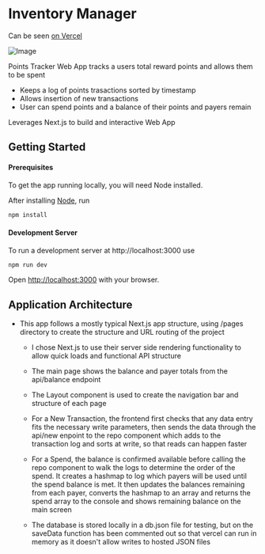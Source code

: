 # Inventory Manager

Can be seen [on Vercel](https://fetch-points-fanx.vercel.app/)

![Image](https://i.ibb.co/wgDsDTZ/Screenshot-2022-09-29-at-08-17-16-Points-Tracker.png)

Points Tracker Web App tracks a users total reward points and allows them to be spent

- Keeps a log of points trasactions sorted by timestamp
- Allows insertion of new transactions
- User can spend points and a balance of their points and payers remain

Leverages Next.js to build and interactive Web App

## Getting Started

#### Prerequisites

To get the app running locally, you will need Node installed.

After installing [Node](https://nodejs.org/en/), run

```bash
npm install
```

#### Development Server

To run a development server at http://localhost:3000 use

```bash
npm run dev
```

Open [http://localhost:3000](http://localhost:3000) with your browser.

## Application Architecture

- This app follows a mostly typical Next.js app structure, using /pages directory to create the structure and URL routing of the project

  - I chose Next.js to use their server side rendering functionality to allow quick loads and functional API structure

  - The main page shows the balance and payer totals from the api/balance endpoint

  - The Layout component is used to create the navigation bar and structure of each page

  - For a New Transaction, the frontend first checks that any data entry fits the necessary write parameters, then sends the data through the api/new enpoint to the repo component which adds to the transaction log and sorts at write, so that reads can happen faster

  - For a Spend, the balance is confirmed available before calling the repo component to walk the logs to determine the order of the spend. It creates a hashmap to log which payers will be used until the spend balance is met. It then updates the balances remaining from each payer, converts the hashmap to an array and returns the spend array to the console and shows remaining balance on the main screen

  - The database is stored locally in a db.json file for testing, but on the saveData function has been commented out so that vercel can run in memory as it doesn't allow writes to hosted JSON files
